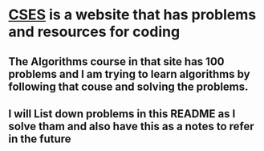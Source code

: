 # [CSES](https://cses.fi/) is a website that has problems and resources for coding

## The Algorithms course in that site has 100 problems and I am trying to learn algorithms by following that couse and solving the problems.

## I will List down problems in this README as I solve tham and also have this as a notes to refer in the future